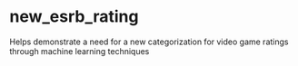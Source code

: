 # new_esrb_rating
Helps demonstrate a need for a new categorization for video game ratings through machine learning techniques
